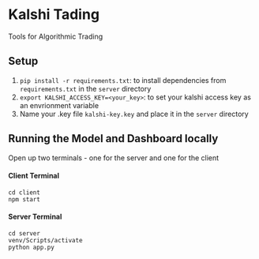 # Kalshi Tading
Tools for Algorithmic Trading


Setup
----
1. `pip install -r requirements.txt`: to install dependencies from `requirements.txt` in the `server` directory
2. `export KALSHI_ACCESS_KEY=<your_key>`: to set your kalshi access key as an envrionment variable
3. Name your .key file `kalshi-key.key` and place it in the `server` directory


Running the Model and Dashboard locally
----
Open up two terminals - one for the server and one for the client
#### Client Terminal
`cd client`
<br>
`npm start`

#### Server Terminal
`cd server`
<br>
`venv/Scripts/activate`
<br>
`python app.py`
